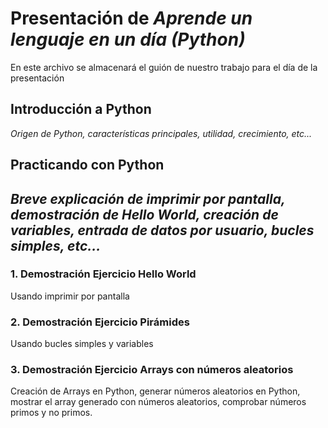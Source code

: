 # Presentación de _Aprende un lenguaje en un día **(Python)**_
En este archivo se almacenará el guión de nuestro trabajo para el día de la presentación
## Introducción a Python
_Origen de Python, características principales, utilidad, crecimiento, etc..._
## Practicando con Python
_Breve explicación de imprimir por pantalla, demostración de Hello World, creación de variables, entrada de datos por usuario, bucles simples, etc..._
---
### 1. Demostración Ejercicio Hello World
Usando imprimir por pantalla
### 2. Demostración Ejercicio Pirámides
Usando bucles simples y variables
### 3. Demostración Ejercicio Arrays con números aleatorios
Creación de Arrays en Python, generar números aleatorios en Python, mostrar el array generado con  números aleatorios, comprobar números primos y no primos.
